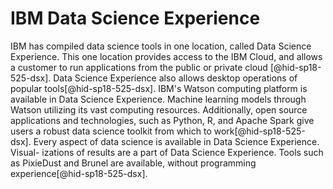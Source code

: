 IBM Data Science Experience
===========================

IBM has compiled data science tools in one location, called Data Science
Experience. This one location provides access to the IBM Cloud, and
allows a customer to run applications from the public or private cloud
[@hid-sp18-525-dsx]. Data Science Experience also allows desktop
operations of popular tools[@hid-sp18-525-dsx]. IBM's Watson computing
platform is available in Data Science Experience. Machine learning
models through Watson utilizing its vast computing resources.
Additionally, open source applications and technologies, such as Python,
R, and Apache Spark give users a robust data science toolkit from which
to work[@hid-sp18-525-dsx]. Every aspect of data science is available in
Data Science Experience. Visual- izations of results are a part of Data
Science Experience. Tools such as PixieDust and Brunel are available,
without programming experience[@hid-sp18-525-dsx].

